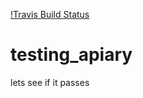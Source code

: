 [!Travis Build Status](https://api.travis-ci.org/NorbertNader/testing_apiary.svg?branch=master)
# testing_apiary

lets see if it passes
